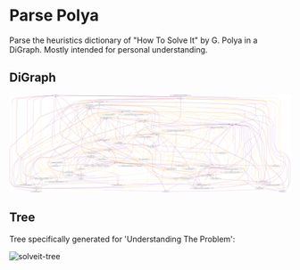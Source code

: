# Parse Polya

Parse the heuristics dictionary of "How To Solve It" by G. Polya in a DiGraph. Mostly intended for personal understanding.

## DiGraph

![solveit](./polya.svg)

## Tree

Tree specifically generated for 'Understanding The Problem':

![solveit-tree](./polya_tree.svg')
